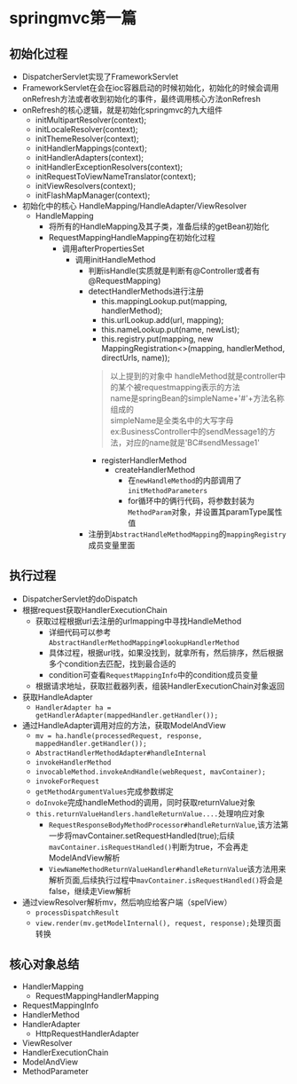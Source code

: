 # springmvc第一篇

## 初始化过程
* DispatcherServlet实现了FrameworkServlet
* FrameworkServlet在会在ioc容器启动的时候初始化，初始化的时候会调用onRefresh方法或者收到初始化的事件，最终调用核心方法onRefresh
* onRefresh的核心逻辑，就是初始化springmvc的九大组件
    * initMultipartResolver(context);
    * initLocaleResolver(context);
    * initThemeResolver(context);
    * initHandlerMappings(context);
    * initHandlerAdapters(context);
    * initHandlerExceptionResolvers(context);
    * initRequestToViewNameTranslator(context);
    * initViewResolvers(context);
    * initFlashMapManager(context);
* 初始化中的核心 HandleMapping/HandleAdapter/ViewResolver
    * HandleMapping
        * 将所有的HandleMapping及其子类，准备后续的getBean初始化
        * RequestMappingHandleMapping在初始化过程
            * 调用afterPropertiesSet
                * 调用initHandleMethod
                    * 判断isHandle(实质就是判断有@Controller或者有@RequestMapping)
                    * detectHandlerMethods进行注册
                        * this.mappingLookup.put(mapping, handlerMethod);
                        * this.urlLookup.add(url, mapping);
                        * this.nameLookup.put(name, newList);
                        * this.registry.put(mapping, new MappingRegistration<>(mapping, handlerMethod, directUrls, name));
                        > 以上提到的对象中 handleMethod就是controller中的某个被requestmapping表示的方法  
                        name是springBean的simpleName+'#'+方法名称组成的  
                        simpleName是全类名中的大写字母  
                        ex:BusinessController中的sendMessage1的方法，对应的name就是'BC#sendMessage1'
                        * registerHandlerMethod
                            * createHandlerMethod
                                * 在`newHandleMethod`的内部调用了`initMethodParameters`
                                * for循环中的俩行代码，将参数封装为`MethodParam`对象，并设置其paramType属性值
                    * 注册到`AbstractHandleMethodMapping`的`mappingRegistry`成员变量里面


## 执行过程
* DispatcherServlet的doDispatch
* 根据request获取HandlerExecutionChain
    * 获取过程根据url去注册的urlmapping中寻找HandleMethod
        * 详细代码可以参考`AbstractHandlerMethodMapping#lookupHandlerMethod`
        * 具体过程，根据url找，如果没找到，就拿所有，然后排序，然后根据多个condition去匹配，找到最合适的
        * condition可查看`RequestMappingInfo`中的condition成员变量
    * 根据请求地址，获取拦截器列表，组装HandlerExecutionChain对象返回
* 获取HandleAdapter
    * `HandlerAdapter ha = getHandlerAdapter(mappedHandler.getHandler());`
* 通过HandleAdapter调用对应的方法，获取ModelAndView
    * `mv = ha.handle(processedRequest, response, mappedHandler.getHandler());`
    * `AbstractHandlerMethodAdapter#handleInternal`
    * `invokeHandlerMethod`
    * `invocableMethod.invokeAndHandle(webRequest, mavContainer);`
    * `invokeForRequest`
    * `getMethodArgumentValues`完成参数绑定
    * `doInvoke`完成handleMethod的调用，同时获取returnValue对象
    * `this.returnValueHandlers.handleReturnValue....`处理响应对象
        * `RequestResponseBodyMethodProcessor#handleReturnValue`,该方法第一步将mavContainer.setRequestHandled(true);后续`mavContainer.isRequestHandled()`判断为true，不会再走ModelAndView解析
        * `ViewNameMethodReturnValueHandler#handleReturnValue`该方法用来解析页面,后续执行过程中`mavContainer.isRequestHandled()`将会是false，继续走View解析
* 通过viewResolver解析mv，然后响应给客户端（spelView）
    * `processDispatchResult`
    * `view.render(mv.getModelInternal(), request, response);`处理页面转换

## 核心对象总结
* HandlerMapping
    * RequestMappingHandlerMapping
* RequestMappingInfo
* HandlerMethod
* HandlerAdapter
    * HttpRequestHandlerAdapter
* ViewResolver
* HandlerExecutionChain
* ModelAndView 
* MethodParameter
